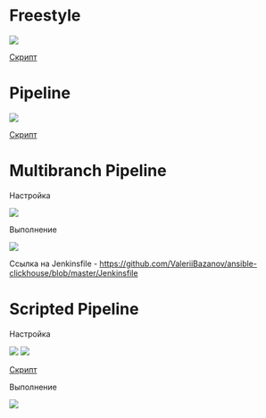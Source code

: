 # Freestyle

<image src="freestyle.png">

[Скрипт](./freestyle_job.txt)

# Pipeline

<image src="pipeline.png">

[Скрипт](./pipeline_job.txt)

# Multibranch Pipeline

Настройка

<image src="multibranch_setup.png">

Выполнение

<image src="multibranch.png">

Ссылка на Jenkinsfile - https://github.com/ValeriiBazanov/ansible-clickhouse/blob/master/Jenkinsfile

# Scripted Pipeline

Настройка

<image src="scripted_setup_1.png">

<image src="scripted_setup_2.png">

[Скрипт](./ScriptedJenkinsFile)

Выполнение

<image src="scripted_run.png">
